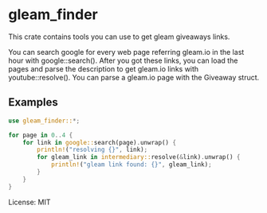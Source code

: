 # gleam_finder

This crate contains tools you can use to get gleam giveaways links.

You can search google for every web page referring gleam.io in the last hour with google::search().
After you got these links, you can load the pages and parse the description to get gleam.io links with youtube::resolve().
You can parse a gleam.io page with the Giveaway struct.

## Examples

```rust
use gleam_finder::*;

for page in 0..4 {
    for link in google::search(page).unwrap() {
        println!("resolving {}", link);
        for gleam_link in intermediary::resolve(&link).unwrap() {
            println!("gleam link found: {}", gleam_link);
        }
    }
}
```

License: MIT
